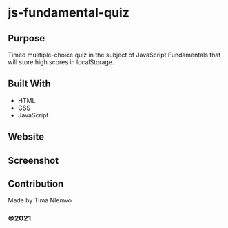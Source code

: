 # js-fundamental-quiz

## Purpose
Timed mulitiple-choice quiz in the subject of JavaScript Fundamentals that will store high scores in localStorage.

## Built With
* HTML
* CSS
* JavaScript

## Website

## Screenshot

## Contribution
Made by Tima Nlemvo

### ©️2021


